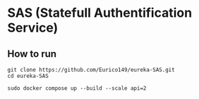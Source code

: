 # SAS (Statefull Authentification Service)

## How to run
```
git clone https://github.com/Eurico149/eureka-SAS.git
cd eureka-SAS

sudo docker compose up --build --scale api=2
```
